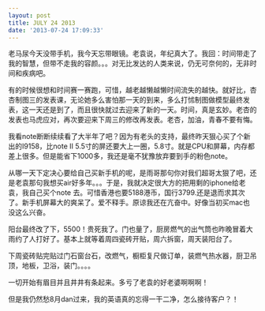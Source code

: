 ```yaml
---
layout: post
title: JULY 24 2013
date: '2013-07-24 17:09:33'
---
```



老马尿今天没带手机，我今天忘带眼镜。老袁说，年纪真大了。我回：时间带走了我的智慧，但带不走我的容颜。。。对无比发达的人类来说，仍无可奈何的，无非时间和疾病吧。

有的时候很想和时间赛一赛跑，可惜，越老越懒越懒时间流失的越快。就好比，杏杏制图三的发表课，无论她多么害怕那一天的到来，多么打怵制图做模型最终发表，这一天还是到了，而且很快就过去迎来了新的一天。时间，真是玄妙。老杏的发表也马虎应对，再次要迎来下周三的修改再发表。老杏，加油，青春不要有悔。

我看note断断续续看了大半年了吧？因为有老头的支持，最终昨天狠心买了个新出的I9158，比note II 5.5寸的屏还要大上一圈，5.8寸。就是CPU和屏幕，内存都差上很多。但是能省下1000多，我还是毫不犹豫放弃要到手的粉色note。

从哪一天下定决心要给自己买新手机的呢，是雨哥那句你对我们超哥太狠了吧，还是老袁那句我想买air好多年。。。于是，我就决定很大方的把用剩的iphone给老袁，我自己买个note 去。可惜香港也要5188港币，国行3799.还是退而求其次了。新手机屏幕大的爽呆了。爱不释手。原谅我还在亢奋中。好像当初买mac也没这么兴奋。

阳台最终改了下，5500！贵死我了。门也量了，厨房燃气的出气筒也昨晚冒着大雨约了人打好了。基本上就等着周四瓷砖开贴，周六拆窗，周天装阳台了。

下周瓷砖贴完贴过门石窗台石，改燃气，橱柜复尺做订单，装燃气热水器，厨卫吊顶，地板，卫浴，装门。。。。

一切开始有眉目并且井井有条起来。多亏了老袁的好老婆啊啊啊！

但是我仍然愁8月dan过来，我的英语真的忘得一干二净，怎么接待客户？！


